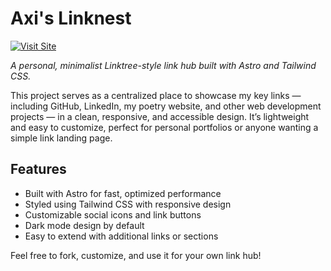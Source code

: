 # Axi's Linknest

[![Visit Site](https://img.shields.io/badge/visit-Axi's_Linknest-38bdf8)](https://linknest-axi.netlify.app/)

*A personal, minimalist Linktree-style link hub built with Astro and Tailwind CSS.*

This project serves as a centralized place to showcase my key links — including GitHub, LinkedIn, my poetry website, and other web development projects — in a clean, responsive, and accessible design. It’s lightweight and easy to customize, perfect for personal portfolios or anyone wanting a simple link landing page.

## Features
- Built with Astro for fast, optimized performance
- Styled using Tailwind CSS with responsive design
- Customizable social icons and link buttons
- Dark mode design by default
- Easy to extend with additional links or sections

Feel free to fork, customize, and use it for your own link hub!
